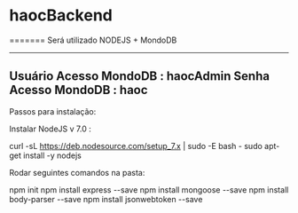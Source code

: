 # haocBackend
=======
Será utilizado NODEJS + MondoDB 

--------------------------------------
Usuário Acesso MondoDB : haocAdmin
Senha   Acesso MondoDB : haoc
---------------------------------------

Passos para instalação:

Instalar NodeJS v 7.0 :

curl -sL https://deb.nodesource.com/setup_7.x | sudo -E bash -
sudo apt-get install -y nodejs


Rodar seguintes comandos na pasta:

npm init
npm install express --save
npm install mongoose --save
npm install body-parser --save
npm install jsonwebtoken --save 
